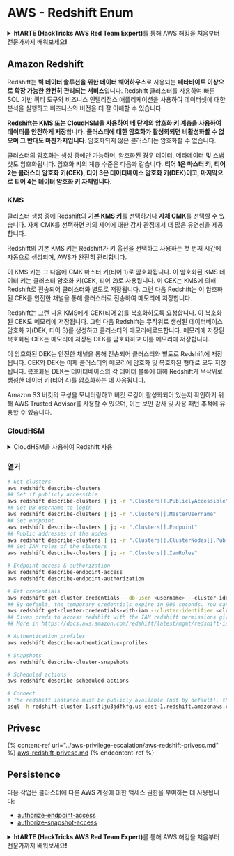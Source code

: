 # AWS - Redshift Enum

<details>

<summary><strong>htARTE (HackTricks AWS Red Team Expert)</strong>를 통해 AWS 해킹을 처음부터 전문가까지 배워보세요<strong>!</strong></summary>

HackTricks를 지원하는 다른 방법:

* **회사를 HackTricks에서 광고하거나 HackTricks를 PDF로 다운로드**하려면 [**SUBSCRIPTION PLANS**](https://github.com/sponsors/carlospolop)를 확인하세요!
* [**공식 PEASS & HackTricks 스웨그**](https://peass.creator-spring.com)를 얻으세요.
* [**The PEASS Family**](https://opensea.io/collection/the-peass-family)를 발견하세요. 독점적인 [**NFTs**](https://opensea.io/collection/the-peass-family) 컬렉션입니다.
* 💬 [**Discord 그룹**](https://discord.gg/hRep4RUj7f) 또는 [**텔레그램 그룹**](https://t.me/peass)에 **참여**하거나 **Twitter** 🐦 [**@hacktricks\_live**](https://twitter.com/hacktricks\_live)**를** **팔로우**하세요.
* **HackTricks**와 **HackTricks Cloud** github 저장소에 PR을 제출하여 **해킹 트릭을 공유**하세요.

</details>

## Amazon Redshift

Redshift는 **빅 데이터 솔루션을 위한 데이터 웨어하우스**로 사용되는 **페타바이트 이상으로 확장 가능한 완전히 관리되는 서비스**입니다. Redshift 클러스터를 사용하여 빠른 SQL 기반 쿼리 도구와 비즈니스 인텔리전스 애플리케이션을 사용하여 데이터셋에 대한 분석을 실행하고 비즈니스의 비전을 더 잘 이해할 수 있습니다.

**Redshift는 KMS 또는 CloudHSM을 사용하여 네 단계의 암호화 키 계층을 사용하여 데이터를 안전하게 저장**합니다. **클러스터에 대한 암호화가 활성화되면 비활성화할 수 없으며 그 반대도 마찬가지입니다**. 암호화되지 않은 클러스터는 암호화할 수 없습니다.

클러스터의 암호화는 생성 중에만 가능하며, 암호화된 경우 데이터, 메타데이터 및 스냅샷도 암호화됩니다. 암호화 키의 계층 수준은 다음과 같습니다. **티어 1은 마스터 키, 티어 2는 클러스터 암호화 키(CEK), 티어 3은 데이터베이스 암호화 키(DEK)이고, 마지막으로 티어 4는 데이터 암호화 키 자체입니다**.

### KMS

클러스터 생성 중에 Redshift의 **기본 KMS 키**를 선택하거나 **자체 CMK**를 선택할 수 있습니다. 자체 CMK를 선택하면 키의 제어에 대한 감사 관점에서 더 많은 유연성을 제공합니다.

Redshift의 기본 KMS 키는 Redshift가 키 옵션을 선택하고 사용하는 첫 번째 시간에 자동으로 생성되며, AWS가 완전히 관리합니다.

이 KMS 키는 그 다음에 CMK 마스터 키(티어 1)로 암호화됩니다. 이 암호화된 KMS 데이터 키는 클러스터 암호화 키(CEK, 티어 2)로 사용됩니다. 이 CEK는 KMS에 의해 Redshift로 전송되어 클러스터와 별도로 저장됩니다. 그런 다음 Redshift는 이 암호화된 CEK를 안전한 채널을 통해 클러스터로 전송하여 메모리에 저장합니다.

Redshift는 그런 다음 KMS에게 CEK(티어 2)를 복호화하도록 요청합니다. 이 복호화된 CEK도 메모리에 저장됩니다. 그런 다음 Redshift는 무작위로 생성된 데이터베이스 암호화 키(DEK, 티어 3)를 생성하고 클러스터의 메모리에로드합니다. 메모리에 저장된 복호화된 CEK는 메모리에 저장된 DEK를 암호화하고 이를 메모리에 저장합니다.

이 암호화된 DEK는 안전한 채널을 통해 전송되어 클러스터와 별도로 Redshift에 저장됩니다. CEK와 DEK는 이제 클러스터의 메모리에 암호화 및 복호화된 형태로 모두 저장됩니다. 복호화된 DEK는 데이터베이스의 각 데이터 블록에 대해 Redshift가 무작위로 생성한 데이터 키(티어 4)를 암호화하는 데 사용됩니다.

Amazon S3 버킷의 구성을 모니터링하고 버킷 로깅이 활성화되어 있는지 확인하기 위해 AWS Trusted Advisor를 사용할 수 있으며, 이는 보안 감사 및 사용 패턴 추적에 유용할 수 있습니다.

### CloudHSM

<details>

<summary>CloudHSM을 사용하여 Redshift 사용</summary>

암호화를 수행하기 위해 CloudHSM을 사용할 때, 먼저 HSM 클라이언트와 Redshift 간에 신뢰할 수 있는 연결을 설정해야 합니다. 이 연결은 암호화 키를 HSM 클라이언트와 Redshift 클러스터 간에 전송할 수 있도록 안전한 통신을 제공하기 위해 필요합니다.

Redshift는 무작위로 생성된 개인 및 공개 키 쌍을 사용하여 공개 클라이언트 인증서를 생성하고 이를 암호화하여 Redshift에 저장합니다. 이 인증서를 다운로드하고 HSM 클라이언트에 등록하고 올바른 HSM 파티션에 할당해야 합니다.

그런 다음 Redshift를 다음과 같은 HSM 클라이언트의 세부 정보로 구성해야 합니다. HSM IP 주소, HSM 파티션 이름, HSM 파티션 비밀번호 및 CloudHSM이 내부 마스터 키를 사용하여 암호화한 공개 HSM 서버 인증서입니다. 이 정보를 제공하면 Redshift가 개발 파티션에 연결하고 액세스할 수 있는지 확인 및 검증합니다.

내부 보안 정책이나 거버넌스 컨트롤에서 키 회전을 적용해야 한다는 경우, 암호화된 클러스터의 암호화 키를 회전할 수 있습니다. 그러나 키 회전 프로세스 중에 클러스터를 매우 짧은 시간 동안 사용할 수 없게 만들기 때문에 필요할 때만 키를 회전하거나 유출되었을 수 있다고 생각되는 경우에만 회전하는 것이 좋습니다.

회전 중에 Redshift는 클러스터의 CEK와 해당 클러스터의 백업을 회전합니다. 클러스터의 DEK도 회전하지만 DEK를 사용하여 암호화된 S3에 저장된 스냅샷의 DEK를 회전할 수는 없습니다. 클러스터는 '키 회전' 상태로 전환되며 프로세스가 완료되면 상태가 '사용 가능'로 변경됩니다.

</details>

### 열거

```bash
# Get clusters
aws redshift describe-clusters
## Get if publicly accessible
aws redshift describe-clusters | jq -r ".Clusters[].PubliclyAccessible"
## Get DB username to login
aws redshift describe-clusters | jq -r ".Clusters[].MasterUsername"
## Get endpoint
aws redshift describe-clusters | jq -r ".Clusters[].Endpoint"
## Public addresses of the nodes
aws redshift describe-clusters | jq -r ".Clusters[].ClusterNodes[].PublicIPAddress"
## Get IAM roles of the clusters
aws redshift describe-clusters | jq -r ".Clusters[].IamRoles"

# Endpoint access & authorization
aws redshift describe-endpoint-access
aws redshift describe-endpoint-authorization

# Get credentials
aws redshift get-cluster-credentials --db-user <username> --cluster-identifier <cluster-id>
## By default, the temporary credentials expire in 900 seconds. You can optionally specify a duration between 900 seconds (15 minutes) and 3600 seconds (60 minutes).
aws redshift get-cluster-credentials-with-iam --cluster-identifier <cluster-id>
## Gives creds to access redshift with the IAM redshift permissions given to the current AWS account
## More in https://docs.aws.amazon.com/redshift/latest/mgmt/redshift-iam-access-control-identity-based.html

# Authentication profiles
aws redshift describe-authentication-profiles

# Snapshots
aws redshift describe-cluster-snapshots

# Scheduled actions
aws redshift describe-scheduled-actions

# Connect
# The redshift instance must be publicly available (not by default), the sg need to allow inbounds connections to the port and you need creds
psql -h redshift-cluster-1.sdflju3jdfkfg.us-east-1.redshift.amazonaws.com -U admin -d dev -p 5439
```

## Privesc

{% content-ref url="../aws-privilege-escalation/aws-redshift-privesc.md" %}
[aws-redshift-privesc.md](../aws-privilege-escalation/aws-redshift-privesc.md)
{% endcontent-ref %}

## Persistence

다음 작업은 클러스터에 다른 AWS 계정에 대한 액세스 권한을 부여하는 데 사용됩니다:

* [authorize-endpoint-access](https://docs.aws.amazon.com/cli/latest/reference/redshift/authorize-endpoint-access.html)
* [authorize-snapshot-access](https://docs.aws.amazon.com/cli/latest/reference/redshift/authorize-snapshot-access.html)

<details>

<summary><strong>htARTE (HackTricks AWS Red Team Expert)</strong>를 통해 AWS 해킹을 처음부터 전문가까지 배워보세요<strong>!</strong></summary>

HackTricks를 지원하는 다른 방법:

* 회사를 HackTricks에서 광고하거나 HackTricks를 PDF로 다운로드하려면 [**SUBSCRIPTION PLANS**](https://github.com/sponsors/carlospolop)를 확인하세요!
* [**공식 PEASS & HackTricks 상품**](https://peass.creator-spring.com)을 구매하세요.
* 독점적인 [**NFTs**](https://opensea.io/collection/the-peass-family)인 [**The PEASS Family**](https://opensea.io/collection/the-peass-family)를 발견하세요.
* 💬 [**Discord 그룹**](https://discord.gg/hRep4RUj7f) 또는 [**텔레그램 그룹**](https://t.me/peass)에 **참여**하거나 **Twitter** 🐦 [**@hacktricks\_live**](https://twitter.com/hacktricks\_live)를 **팔로우**하세요.
* **HackTricks**와 [**HackTricks Cloud**](https://github.com/carlospolop/hacktricks-cloud) github 저장소에 PR을 제출하여 여러분의 해킹 기법을 공유하세요.

</details>
